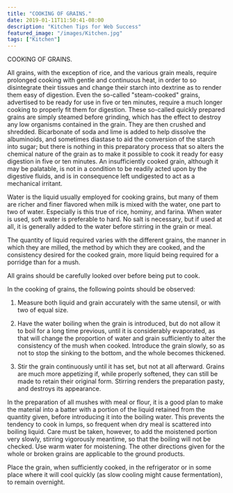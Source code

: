 ```yaml
---
title: "COOKING OF GRAINS."
date: 2019-01-11T11:50:41-08:00
description: "Kitchen Tips for Web Success"
featured_image: "/images/Kitchen.jpg"
tags: ["Kitchen"]
---
```


COOKING OF GRAINS. 

All grains, with the exception of rice, and the various grain meals, require prolonged cooking with gentle and continuous heat, in order to so disintegrate their tissues and change their starch into dextrine as to render them easy of digestion. Even the so-called "steam-cooked" grains, advertised to be ready for use in five or ten minutes, require a much longer cooking to properly fit them for digestion. These so-called quickly prepared grains are simply steamed before grinding, which has the effect to destroy any low organisms contained in the grain. They are then crushed and shredded. Bicarbonate of soda and lime is added to help dissolve the albuminoids, and sometimes diastase to aid the conversion of the starch into sugar; but there is nothing in this preparatory process that so alters the chemical nature of the grain as to make it possible to cook it ready for easy digestion in five or ten minutes. An insufficiently cooked grain, although it may be palatable, is not in a condition to be readily acted upon by the digestive fluids, and is in consequence left undigested to act as a mechanical irritant. 

Water is the liquid usually employed for cooking grains, but many of them are richer and finer flavored when milk is mixed with the water, one part to two of water. Especially is this true of rice, hominy, and farina. When water is used, soft water is preferable to hard. No salt is necessary, but if used at all, it is generally added to the water before stirring in the grain or meal. 

The quantity of liquid required varies with the different grains, the manner in which they are milled, the method by which they are cooked, and the consistency desired for the cooked grain, more liquid being required for a porridge than for a mush.  

All grains should be carefully looked over before being put to cook. 

In the cooking of grains, the following points should be observed:  

1. Measure both liquid and grain accurately with the same utensil, or with two of equal size. 

2. Have the water boiling when the grain is introduced, but do not allow it to boil for a long time previous, until it is considerably evaporated, as that will change the proportion of water and grain sufficiently to alter the consistency of the mush when cooked. Introduce the grain slowly, so as not to stop the sinking to the bottom, and the whole becomes thickened.  

3. Stir the grain continuously until it has set, but not at all afterward. Grains are much more appetizing if, while properly softened, they can still be made to retain their original form. Stirring renders the preparation pasty, and destroys its appearance.  

In the preparation of all mushes with meal or flour, it is a good plan to make the material into a batter with a portion of the liquid retained from the quantity given, before introducing it into the boiling water. This prevents the tendency to cook in lumps, so frequent when dry meal is scattered into boiling liquid. Care must be taken, however, to add the moistened portion very slowly, stirring vigorously meantime, so that the boiling will not be checked. Use warm water for moistening. The other directions given for the whole or broken grains are applicable to the ground products. 

Place the grain, when sufficiently cooked, in the refrigerator or in some place where it will cool quickly (as slow cooling might cause fermentation), to remain overnight.   


